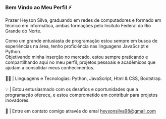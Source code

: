 ### Bem Vindo ao Meu Perfil ⚡ 
Prazer Heyson Silva, graduando em redes de computadores e formado em técnico em informática, ambas formações pelo Insituto Federal do Rio Grande do Norte. <br>

Como um grande entusiasta de programação estou sempre em busca de experiências na área, tenho proficiência nas linguagens JavaScript e Python. <br>
Objetivando minha inserção no mercado, estou sempre praticando e compartilhando aqui no meu perfil, projetos pessoais e acadêmicos que ajudam a consolidar meus conhecimentos.
<br> <br>
👨‍💻 | Linguagens e Tecnologias: Python, JavaScript, Html & CSS, Bootstrap.
<br> <br>
💡 | Estou entusiasmado com os desafios e oportunidades que a programação oferece, e estou comprometido em contribuir para projetos inovadores.
<br> <br>
📩 | Entre em contato comigo através do emal heysonsilva98@gmail.com 



